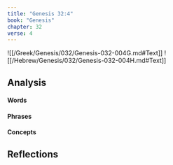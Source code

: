 ```yaml
---
title: "Genesis 32:4"
book: "Genesis"
chapter: 32
verse: 4
---
```

![[/Greek/Genesis/032/Genesis-032-004G.md#Text]]
![[/Hebrew/Genesis/032/Genesis-032-004H.md#Text]]

## Analysis

#### Words

#### Phrases

#### Concepts

## Reflections

